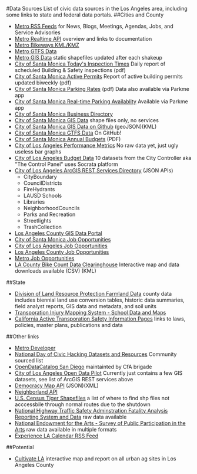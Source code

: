 #Data Sources
List of civic data sources in the Los Angeles area, including some links to state and federal data portals.
##Cities and County

+ [Metro RSS Feeds](http://www.metro.net/news/metro-rss/) for News, Blogs, Meetings, Agendas, Jobs, and Service Advisories
+ [Metro Realtime API](http://developer.metro.net/introduction/realtime-api-overview/) overview and links to documentation
+ [Metro Bikeways KML/KMZ](http://developer.metro.net/introduction/bikeways-data/download-bikeways-data/)
+ [Metro GTFS Data](http://developer.metro.net/introduction/gtfs-data/download-metros-gtfs-data/)
+ [Metro GIS Data](http://developer.metro.net/introduction/gis-data/download-gis-data/) static shapefiles updated after each shakeup
+ [City of Santa Monica Today's Inspection Times](http://www.smgov.net/Departments/PCD/Reports/Inspections/rptinspectionroutingbldg.pdf) Daily report of scheduled Building & Safety inspections (pdf)
+ [City of Santa Monica Active Permits](http://www.smgov.net/uploadedFiles/Departments/PCD/Permits/Active-Permits.pdf) Report of active building permits updated biweekly (pdf)
+ [City of Santa Monica Parking Rates](http://www.smgov.net/uploadedFiles/Departments/PCD/Transportation/Motorists-Parking/Parking-Rates.pdf) (pdf) Data also available via Parkme app
+ [City of Santa Monica Real-time Parking Availablity](http://www.parkme.com/widget/?lat=34.01680622427998&lng=-118.49805856483461&tracker=a6870aea-21dc-11e2-ba1b-12313d150ae9&zoom=17) Available via Parkme app
+ [City of Santa Monica Business Directory](http://www.smgov.net/departments/finance/buslic/lookup/)
+ [City of Santa Monica GIS Data](http://www.smgov.net/Departments/ISD/content.aspx?id=17850) shape files only, no services
+ [City of Santa Monica GIS Data on Github](https://github.com/CityofSantaMonica/GIS) (geoJSON)(KML)
+ [City of Santa Monica GTFS Data](https://github.com/CityofSantaMonica/GTFS) On GitHub!
+ [City of Santa Monica Annual Budgets](http://www.smgov.net/Departments/Finance/content.aspx?id=11955) (PDF)
+ [City of Los Angeles Performance Metrics](http://www.lamayor.org/performance) No raw data yet, just ugly useless bar graphs
+ [City of Los Angeles Budget Data](https://controllerdata.lacity.org/) 10 datasets from the City Controller aka "The Control Panel" uses Socrata platform
+ [City of Los Angeles ArcGIS REST Services Directory](http://services1.arcgis.com/p84PN4WZvOWzi2j2/ArcGIS/rest/services) (JSON APIs)
  + CityBoundary
  + CouncilDistricts
  + FireHydrants
  + LAUSD Schools
  + Libraries
  + NeighborhoodCouncils
  + Parks and Recreation
  + Streetlights
  + TrashCollection
+ [Los Angeles County GIS Data Portal](http://egis3.lacounty.gov/dataportal/)
+ [City of Santa Monica Job Opportunities](http://agency.governmentjobs.com/santamonica/default.cfm)
+ [City of Los Angeles Job Opportunities](http://agency.governmentjobs.com/lacity/default.cfm)
+ [Los Angeles County Job Opportunities](http://hr.lacounty.gov/wps/portal/dhr/job_search)
+ [Metro Job Opportunities](https://jobs.metro.net/jobsearch.aspx)
+ [LA County Bike Count Data Clearinghouse](http://www.bikecounts.luskin.ucla.edu/) Interactive map and data downloads available (CSV) (KML)

##State
+ [Division of Land Resource Protection Farmland Data](http://redirect.conservation.ca.gov/DLRP/fmmp/product_page.asp) county data includes biennial land use conversion tables, historic data summaries, field analyst reports, GIS data and metadata, and soil units
+ [Transporation Injury Mapping System - School Data and Maps](http://tims.berkeley.edu/resources/srts/main.php#summary)
+ [California Active Transporation Safety Information Pages](http://catsip.berkeley.edu/) links to laws, policies, master plans, publications and data

##Other links

+ [Metro Developer](http://developer.metro.net/)
+ [National Day of Civic Hacking Datasets and Resources](http://hackforchange.org/datasets) Community sourced list
+ [OpenDataCatalog San Diego](http://catalog.opensandiego.org/) maintainted by CfA brigade
+ [City of Los Angeles Open Data Pilot](http://lamaps.maps.arcgis.com/home/) Currently just contains a few GIS datasets, see list of ArcGIS REST services above
+ [Democracy Map API](http://api.democracymap.org/) (JSON)(XML)
+ [Neighborland API](https://neighborland.com/docs)
+ [U.S. Census Tiger Shapefiles](http://forever.codeforamerica.org/Census-API/shutdown-2013.html) a list of where to find shp files not acccessbile through normal routes due to the shutdown
+ [National Highway Traffic Safety Adminstration Fatality Analysis Reporting System and Data](http://www.nhtsa.gov/FARS) raw data available
+ [National Endowment for the Arts - Survey of Public Participation in the Arts](http://arts.gov/publications/additional-materials-related-to-2012-sppa) raw data available in multiple formats
+ [Experience LA Calendar RSS Feed](http://www.experiencela.com/calendar/rss)

##Potential

+ [Cultivate LA](http://cultivatelosangeles.org/) interactive map and report on all urban ag sites in Los Angeles County

